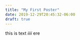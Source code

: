 ```yaml
---
title: "My First Poster"
date: 2019-12-29T20:45:32-06:00
draft: true
---
```

this is text *iiii* ere
